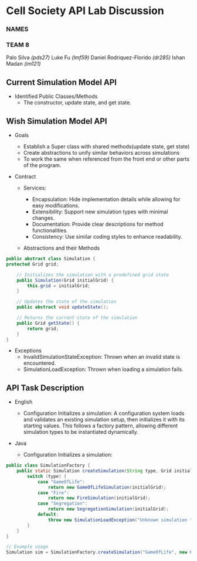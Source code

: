 # Cell Society API Lab Discussion
### NAMES
### TEAM 8
Palo Silva *(pds27)*
Luke Fu *(lmf59)*
Daniel Rodriquez-Florido *(dr285)*
Ishan Madan *(im121)*

## Current Simulation Model API

* Identified Public Classes/Methods
  * The constructor, update state, and get state.



## Wish Simulation Model API

* Goals
  * Establish a Super class with shared methods(update state, get state)
  * Create abstractions to unify similar behaviors across simulations
  * To work the same when referenced from the front end or other parts of the program.

* Contract
    * Services:
      * Encapsulation: Hide implementation details while allowing for easy modifications.
      * Extensibility: Support new simulation types with minimal changes.
      * Documentation: Provide clear descriptions for method functionalities.
      * Consistency: Use similar coding styles to enhance readability.

    * Abstractions and their Methods
```java
public abstract class Simulation {
protected Grid grid;

    // Initializes the simulation with a predefined grid state
    public Simulation(Grid initialGrid) {
        this.grid = initialGrid;
    }

    // Updates the state of the simulation
    public abstract void updateState();

    // Returns the current state of the simulation
    public Grid getState() {
        return grid;
    }
}

```

* Exceptions
  * InvalidSimulationStateException: Thrown when an invalid state is encountered.
  * SimulationLoadException: Thrown when loading a simulation fails.





## API Task Description

* English
  * Configuration Initializes a simulation: A configuration system loads and validates an existing simulation setup, then initializes it with its starting values. This follows a factory pattern, allowing different simulation types to be instantiated dynamically.


* Java
  * Configuration Initializes a simulation:
```java
public class SimulationFactory {
    public static Simulation createSimulation(String type, Grid initialGrid) throws SimulationLoadException {
        switch (type) {
            case "GameOfLife":
                return new GameOfLifeSimulation(initialGrid);
            case "Fire":
                return new FireSimulation(initialGrid);
            case "Segregation":
                return new SegregationSimulation(initialGrid);
            default:
                throw new SimulationLoadException("Unknown simulation type: " + type);
        }
    }
}

// Example usage
Simulation sim = SimulationFactory.createSimulation("GameOfLife", new Grid());

```
 
 